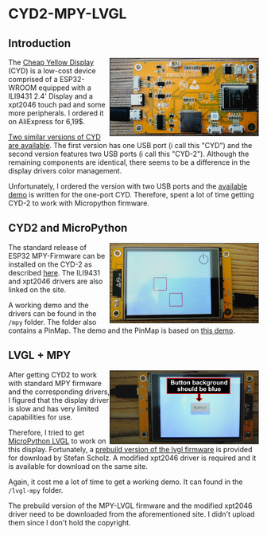# CYD2-MPY-LVGL

## Introduction

<img align="right"  src="img/CYD2_Back.jpg" width="300" height="auto" />

The [Cheap Yellow Display](https://github.com/witnessmenow/ESP32-Cheap-Yellow-Display/tree/main) (CYD) is a low-cost device comprised of a ESP32-WROOM equipped with a
ILI9431 2.4' Display and a xpt2046 touch pad and some more peripherals. I ordered it on AliExpress for 6,19$.

[Two similar versions of CYD are available](https://github.com/witnessmenow/ESP32-Cheap-Yellow-Display/blob/main/cyd.md). The first version has one USB port (i call this "CYD") and the second version
features two USB ports (i call this "CYD-2"). Although the remaining components are identical, there seems to be a difference in the
display drivers color management.

Unfortunately, I ordered the version with two USB ports and the [available demo](https://github.com/witnessmenow/ESP32-Cheap-Yellow-Display/blob/main/Examples/Micropython/demo.py) is written for the one-port CYD.
Therefore, spent a lot of time getting CYD-2 to work with Micropython firmware.

## CYD2 and MicroPython

<img align="right"  src="img/CYD2_MPY.jpg" width="300" height="auto" />

The standard release of ESP32 MPY-Firmware can be installed on the CYD-2 as described [here](https://github.com/witnessmenow/ESP32-Cheap-Yellow-Display/blob/main/Examples/Micropython/Micropython.md).
The ILI9431 and xpt2046 drivers are also linked on the site.

A working demo and the drivers can be found in the `/mpy` folder.
The folder also contains a PinMap. The demo and the PinMap is based on [this demo](https://github.com/witnessmenow/ESP32-Cheap-Yellow-Display/blob/main/Examples/Micropython/demo.py).


## LVGL + MPY

<img align="right"  src="img/CYD2_LVGL.jpg" width="300" height="auto" />

After getting CYD2 to work with standard MPY firmware and the corresponding drivers,
I figured that the display driver is slow and has very limited capabilities for use.

Therefore, I tried to get [MicroPython LVGL](https://github.com/lvgl/lv_micropython) to work on this display.
Fortunately, a [prebuild version of the lvgl firmware](https://stefan.box2code.de/2023/11/18/esp32-grafik-mit-lvgl-und-micropython/) is provided for download by Stefan Scholz.
A modified xpt2046 driver is required and it is available for download on the same site.

Again, it cost me a lot of time to get a working demo.
It can found in the `/lvgl-mpy` folder.

The prebuild version of the MPY-LVGL firmware and the modified xpt2046 driver need to be downloaded
from the aforementioned site. I didn't upload them since I don't hold the copyright.
